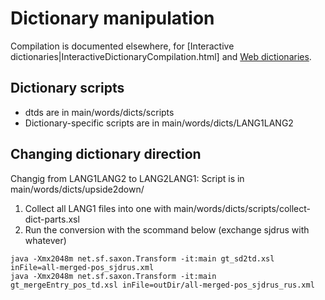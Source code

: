 
# Dictionary manipulation


Compilation is documented elsewhere, for [Interactive dictionaries|InteractiveDictionaryCompilation.html] and [Web dictionaries](WebdictCompilation.html).

##  Dictionary scripts

* dtds are in main/words/dicts/scripts
* Dictionary-specific scripts are in main/words/dicts/LANG1LANG2



##  Changing dictionary direction
Changig from LANG1LANG2 to LANG2LANG1: Script is in main/words/dicts/upside2down/


1. Collect all LANG1 files into one with main/words/dicts/scripts/collect-dict-parts.xsl 
1. Run the conversion with the scommand below (exchange sjdrus with whatever)

```
java -Xmx2048m net.sf.saxon.Transform -it:main gt_sd2td.xsl inFile=all-merged-pos_sjdrus.xml
java -Xmx2048m net.sf.saxon.Transform -it:main gt_mergeEntry_pos_td.xsl inFile=outDir/all-merged-pos_sjdrus_rus.xml
```
